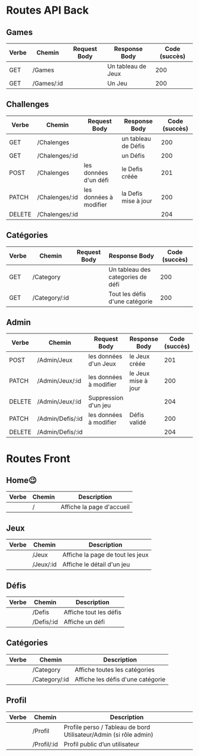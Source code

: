 # Routes API Back

## Games

| Verbe | Chemin     | Request Body | Response Body      | Code (succès) |
| ----- | ---------- | ------------ | ------------------ | ------------- |
| GET   | /Games     |              | Un tableau de Jeux | 200           |
| GET   | /Games/:id |              | Un Jeu             | 200           |


## Challenges

| Verbe  | Chemin         | Request Body           | Response Body        | Code (succès) |
| ------ | -------------- | ---------------------- | -------------------- | ------------- |
| GET    | /Chalenges     |                        | un tableau de Défis  | 200           |
| GET    | /Chalenges/:id |                        | un Défis             | 200           |
| POST   | /Chalenges     | les données d'un défi  | le Defis créée       | 201           |
| PATCH  | /Chalenges/:id | les données à modifier | la Defis mise à jour | 200           |
| DELETE | /Chalenges/:id |                        |                      | 204           |

## Catégories

| Verbe | Chemin        | Request Body | Response Body                     | Code (succès) |
| ----- | ------------- | ------------ | --------------------------------- | ------------- |
| GET   | /Category     |              | Un tableau des categories de défi | 200           |
| GET   | /Category/:id |              | Tout les défis d'une catégorie    | 200           |

## Admin

| Verbe  | Chemin           | Request Body           | Response Body       | Code (succès) |
| ------ | ---------------- | ---------------------- | ------------------- | ------------- |
| POST   | /Admin/Jeux      | les données d'un Jeux  | le Jeux créée       | 201           |
| PATCH  | /Admin/Jeux/:id  | les données à modifier | le Jeux mise à jour | 200           |
| DELETE | /Admin/Jeux/:id  | Suppression d'un jeu   |                     | 204           |
| PATCH  | /Admin/Defis/:id | les données à modifier | Défis validé        | 200           |
| DELETE | /Admin/Defis/:id |                        |                     | 204           |

# Routes Front

## Home😉

| Verbe | Chemin | Description               |
| ----- | ------ | ------------------------- |
|       | /      | Affiche la page d'accueil |

## Jeux

| Verbe | Chemin    | Description                      |
| ----- | --------- | -------------------------------- |
|       | /Jeux     | Affiche la page de tout les jeux |
|       | /Jeux/:id | Affiche le détail d'un jeu       |

## Défis

| Verbe | Chemin     | Description            |
| ----- | ---------- | ---------------------- |
|       | /Defis     | Affiche tout les défis |
|       | /Defis/:id | Affiche un défi        |

## Catégories

| Verbe | Chemin        | Description                       |
| ----- | ------------- | --------------------------------- |
|       | /Category     | Affiche toutes les catégories     |
|       | /Category/:id | Affiche les défis d'une catégorie |

## Profil

| Verbe | Chemin      | Description                                                       |
| ----- | ----------- | ----------------------------------------------------------------- |
|       | /Profil     | Profile perso / Tableau de bord Utilisateur/Admin (si rôle admin) |
|       | /Profil/:id | Profil public d’un utilisateur                                    |